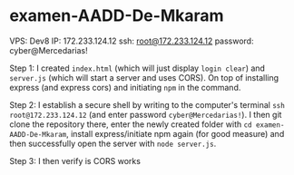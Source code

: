 # examen-AADD-De-Mkaram

VPS: Dev8
IP: 172.233.124.12
ssh: root@172.233.124.12
password: cyber@Mercedarias!

Step 1: I created `index.html` (which will just display `login clear`) and `server.js` (which will start a server and uses CORS). On top of installing express (and express cors) and initiating `npm` in the command.

Step 2: I establish a secure shell by writing to the computer's terminal `ssh root@172.233.124.12` (and enter password `cyber@Mercedarias!`). I then git clone the repository there, enter the newly created folder with `cd examen-AADD-De-Mkaram`, install express/initiate npm again (for good measure) and then successfully open the server with `node server.js`.

Step 3: I then verify is CORS works